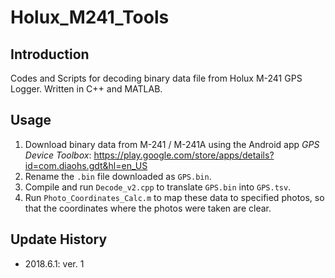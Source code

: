 [//]: # (Holux_M241_Tools/README.md)

# Holux_M241_Tools

## Introduction

Codes and Scripts for decoding binary data file from Holux M-241 GPS Logger.
Written in C++ and MATLAB.

## Usage

1. Download binary data from M-241 / M-241A using the Android app *GPS Device Toolbox*:
https://play.google.com/store/apps/details?id=com.diaohs.gdt&hl=en_US
2. Rename the `.bin` file downloaded as `GPS.bin`.
3. Compile and run `Decode_v2.cpp` to translate `GPS.bin` into `GPS.tsv`.
4. Run `Photo_Coordinates_Calc.m` to map these data to specified photos, so that the coordinates where the photos were taken are clear.
 
## Update History

- 2018.6.1: ver. 1
  
